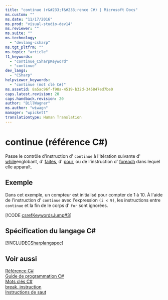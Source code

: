 ```yaml
---
title: "continue (r&#233;f&#233;rence C#) | Microsoft Docs"
ms.custom: ""
ms.date: "11/17/2016"
ms.prod: "visual-studio-dev14"
ms.reviewer: ""
ms.suite: ""
ms.technology: 
  - "devlang-csharp"
ms.tgt_pltfrm: ""
ms.topic: "article"
f1_keywords: 
  - "continue_CSharpKeyword"
  - "continue"
dev_langs: 
  - "CSharp"
helpviewer_keywords: 
  - "continue (mot clé C#)"
ms.assetid: 8a5ac96f-f98a-4519-b32d-345847ed7be0
caps.latest.revision: 20
caps.handback.revision: 20
author: "BillWagner"
ms.author: "wiwagn"
manager: "wpickett"
translationtype: Human Translation
---
```

# continue (r&#233;f&#233;rence C#)
Passe le contrôle d'instruction d' `continue` à l'itération suivante d' [while](../../../csharp/language-reference/keywords/while.md)englobant, d' [faites](../../../csharp/language-reference/keywords/do.md), d' [pour](../../../csharp/language-reference/keywords/for.md), ou de l'instruction d' [foreach](../../../csharp/language-reference/keywords/foreach-in.md) dans lequel elle apparaît.  
  
## Exemple  
 Dans cet exemple, un compteur est initialisé pour compter de 1 à 10.  À l'aide de l'instruction d' `continue` avec l'expression `(i < 9)`, les instructions entre `continue` et la fin de le corps d' `for` sont ignorées.  
  
 [!CODE [csrefKeywordsJump#3](../CodeSnippet/VS_Snippets_VBCSharp/csrefKeywordsJump#3)]  
  
## Spécification du langage C\#  
 [!INCLUDE[CSharplangspec](../../../csharp/language-reference/keywords/includes/csharplangspec_md.md)]  
  
## Voir aussi  
 [Référence C\#](../../../csharp/language-reference/index.md)   
 [Guide de programmation C\#](../../../csharp/programming-guide/index.md)   
 [Mots clés C\#](../../../csharp/language-reference/keywords/index.md)   
 [break, instruction](/visual-cpp/cpp/break-statement-cpp)   
 [Instructions de saut](../../../csharp/language-reference/keywords/jump-statements.md)